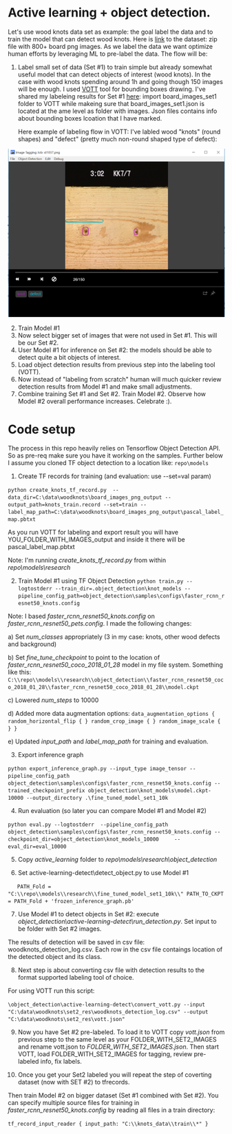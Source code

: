 # Active learning + object detection.
Let's use wood knots data set as example: the goal label the data and to train the model that can detect wood knots. 
Here is [link](https://olgaliakrepo.blob.core.windows.net/woodknots/board_images_png.zip) to the dataset: zip file with 800+ board png images.
As we label the data we want optimize human efforts by leveraging ML to pre-label the data.
The flow will be:
1) Label small set of data (Set #1) to train simple but already somewhat useful model  that can detect objects of interest (wood knots).
   In the case with wood knots spending around 1h and going though 150 images will be enough. I used [VOTT](https://github.com/Microsoft/VoTT) tool for bounding boxes drawing.
   I've shared my labeleing results for Set #1 [here](https://olgaliakrepo.blob.core.windows.net/woodknots/labeled_set1_VOTT.7z): import board_images_set1 folder to VOTT while makeing sure that board_images_set1.json is located at the ame level as folder with images. Json files contains info about bounding boxes lcoation that I have marked.

   Here example of labeling flow in VOTT: I've labled wood "knots" (round shapes) and "defect" (pretty much  non-round shaped type of defect):

![Labeling](images/VOTT_knot_defect.PNG)

2) Train Model #1
3) Now select bigger set of images that were not used in Set #1. This will be our Set #2.
4) User Model #1 for inference on Set #2: the models should be able to detect quite a bit objects of interest.
5) Load object detection results from previous step into the labeling tool (VOTT).
6) Now instead of "labeling from scratch" human will much quicker review detection results from Model #1 and make small adjustments.
7) Combine training Set #1 and Set #2. Train Model #2. Observe how Model #2 overall performance increases. Celebrate :).

# Code setup
The process in this repo heavily relies on Tensorflow Object Detection API.  So as pre-req make sure you have it working on the samples.
Further below I assume you cloned TF object detection to a location like:
`repo\models`
1)  Create TF records for training (and evaluation: use --set=val param)

`python create_knots_tf_record.py  --data_dir=C:\data\woodknots\board_images_png_output --output_path=knots_train.record --set=train --label_map_path=C:\data\woodknots\board_images_png_output\pascal_label_map.pbtxt`

As you run VOTT for labeling and export result you will have YOU_FOLDER_WITH_IMAGES_output and inside it there will be pascal_label_map.pbtxt

Note: I'm running _create_knots_tf_record.py_ from within _repo\models\research_

2) Train Model #1 using TF Object Detection
`python train.py --logtostderr --train_dir=.object_detection\knot_models --pipeline_config_path=object_detection\samples\configs\faster_rcnn_resnet50_knots.config`

Note: I based _faster_rcnn_resnet50_knots.config_ on _faster_rcnn_resnet50_pets.config_.  I made the following changes: 

a) Set _num_classes_ appropriately (3 in my case: knots, other wood defects and background)

b) Set _fine_tune_checkpoint_ to point to the location of _faster_rcnn_resnet50_coco_2018_01_28_ model in my file system. Something like this: 
`C:\\repo\\models\\research\\object_detection\\faster_rcnn_resnet50_coco_2018_01_28\\faster_rcnn_resnet50_coco_2018_01_28\\model.ckpt`

c) Lowered _num_steps_ to 10000

d) Added more data augmentation options:
`data_augmentation_options {
    random_horizontal_flip {
    }
    random_crop_image {
    }
    random_image_scale {    
    }
  }`

 e) Updated _input_path_ and _label_map_path_ for training and evaluation.

 3)  Export inference graph

 `python export_inference_graph.py --input_type image_tensor --pipeline_config_path object_detection\samples\configs\faster_rcnn_resnet50_knots.config --trained_checkpoint_prefix object_detection\knot_models\model.ckpt-10000 --output_directory .\fine_tuned_model_set1_10k`

4)  Run evaluation (so later you can compare Model #1 and Model #2)

`python eval.py --logtostderr  --pipeline_config_path object_detection\samples\configs\faster_rcnn_resnet50_knots.config --checkpoint_dir=object_detection\knot_models_10000     --eval_dir=eval_10000`

5) Copy _active_learning_ folder to _repo\models\research\object_detection_

6) Set active-learning-detect\detect_object.py to use Model #1

`   PATH_Fold = "C:\\repo\\models\\research\\fine_tuned_model_set1_10k\\"
    PATH_TO_CKPT = PATH_Fold + 'frozen_inference_graph.pb'`

7) Use Model #1 to detect objects in Set #2: execute _object_detection\active-learning-detect\run_detection.py_.  Set input to be folder with Set #2 images.

The results of detection will be saved in csv file: woodknots_detection_log.csv. Each row in the csv file contaings location of the detected object and its class.

8) Next step is about converting csv file with detection results to the format supported labeling tool of choice.

For using VOTT run this script: 

`\object_detection\active-learning-detect\convert_vott.py --input "C:\data\woodknots\set2_res\woodknots_detection_log.csv" --output "C:\data\woodknots\set2_res\vott.json"`

9) Now you have Set #2 pre-labeled.  To load it to VOTT copy _vott.json_ from previous step to the same level as your FOLDER_WITH_SET2_IMAGES and rename vott.json to _FOLDER_WITH_SET2_IMAGES.json_. Then start VOTT, load FOLDER_WITH_SET2_IMAGES for tagging, review pre-labeled info, fix labels.

10) Once you get your Set2 labeled you will repeat the step of coverting dataset (now with SET #2) to tfrecords.

Then train Model #2 on bigger dataset (Set #1 combined with Set #2).  You can specify multiple source files for training in _faster_rcnn_resnet50_knots.config_ by reading all files in a train directory:

`tf_record_input_reader {
    input_path: "C:\\knots_data\\train\\*"
  }`
  

